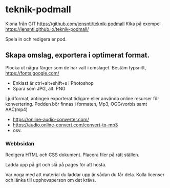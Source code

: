 # teknik-podmall

Klona från GIT https://github.com/jensnti/teknik-podmall
Kika på exempel https://jensnti.github.io/teknik-podmall/

Spela in och redigera er pod.

## Skapa omslag, exportera i optimerat format.

Plocka ut några färger som de har valt i omslaget.
Bestäm typsnitt, https://fonts.google.com/

* Enklast är ctrl+alt+shift+s i Photoshop
* Spara som JPG, alt. PNG

Ljudformat, antingen exporterat tidigare eller använda online resurser för konvertering.
Podden bör finnas i formaten, Mp3, OGG/vorbis samt AAC(mp4)

* https://online-audio-converter.com/
* https://audio.online-convert.com/convert-to-mp3
* osv.

### Webbsidan

Redigera HTML och CSS dokument. Placera filer på rätt ställen.

Ladda upp på git och slå på pages för att hosta.

Var noga med att material du laddar upp är sådan du får dela.
Kolla licenser och länka till upphovsperson om det krävs.
